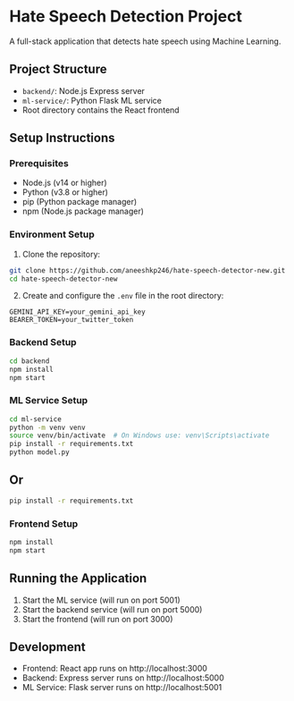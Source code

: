 # Hate Speech Detection Project

A full-stack application that detects hate speech using Machine Learning.

## Project Structure
- `backend/`: Node.js Express server
- `ml-service/`: Python Flask ML service
- Root directory contains the React frontend

## Setup Instructions

### Prerequisites
- Node.js (v14 or higher)
- Python (v3.8 or higher)
- pip (Python package manager)
- npm (Node.js package manager)

### Environment Setup
1. Clone the repository:
```bash
git clone https://github.com/aneeshkp246/hate-speech-detector-new.git
cd hate-speech-detector-new
```

2. Create and configure the `.env` file in the root directory:
```
GEMINI_API_KEY=your_gemini_api_key
BEARER_TOKEN=your_twitter_token
```

### Backend Setup
```bash
cd backend
npm install
npm start
```

### ML Service Setup
```bash
cd ml-service
python -m venv venv
source venv/bin/activate  # On Windows use: venv\Scripts\activate
pip install -r requirements.txt
python model.py
```
## Or

```bash
pip install -r requirements.txt
```

### Frontend Setup
```bash
npm install
npm start
```

## Running the Application
1. Start the ML service (will run on port 5001)
2. Start the backend service (will run on port 5000)
3. Start the frontend (will run on port 3000)

## Development
- Frontend: React app runs on http://localhost:3000
- Backend: Express server runs on http://localhost:5000
- ML Service: Flask server runs on http://localhost:5001